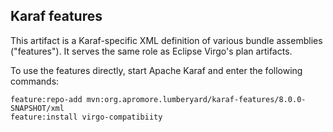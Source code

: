 ## Karaf features

This artifact is a Karaf-specific XML definition of various bundle assemblies ("features").
It serves the same role as Eclipse Virgo's plan artifacts.

To use the features directly, start Apache Karaf and enter the following commands:
```
feature:repo-add mvn:org.apromore.lumberyard/karaf-features/8.0.0-SNAPSHOT/xml
feature:install virgo-compatibiity
```

